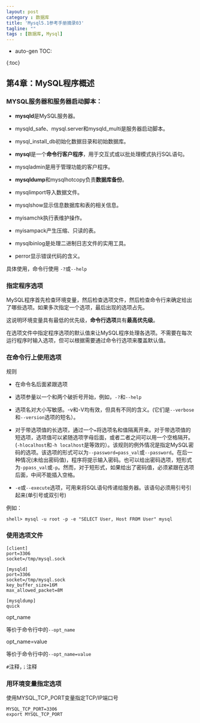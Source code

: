 ```yaml
---
layout: post
category : 数据库
title: 'Mysql5.1参考手册摘录03'
tagline: ""
tags : [数据库, Mysql]
---
```


* auto-gen TOC:

{:toc}

## 第4章：MySQL程序概述

### MYSQL服务器和服务器启动脚本： 

- **mysqld**是MySQL服务器。

- mysqld_safe、mysql.server和mysqld_multi是服务器启动脚本。

- mysql_install_db初始化数据目录和初始数据库。

- **mysql**是一个**命令行客户程序**，用于交互式或以批处理模式执行SQL语句。

<!--break-->

- mysqladmin是用于管理功能的客户程序。

- **mysqldump**和mysqlhotcopy负责**数据库备份**。

- mysqlimport导入数据文件。

- mysqlshow显示信息数据库和表的相关信息。

- myisamchk执行表维护操作。

- myisampack产生压缩、只读的表。

- mysqlbinlog是处理二进制日志文件的实用工具。

- perror显示错误代码的含义。

具体使用，命令行使用 `-?`或`--help`

### 指定程序选项

MySQL程序首先检查环境变量，然后检查选项文件，然后检查命令行来确定给出了哪些选项。如果多次指定一个选项，最后出现的选项占先。

这说明环境变量具有最低的优先级，**命令行选项**具有**最高优先级**。

在选项文件中指定程序选项的默认值来让MySQL程序处理各选项。不需要在每次运行程序时输入选项，但可以根据需要通过命令行选项来覆盖默认值。

### 在命令行上使用选项

规则

- 在命令名后面紧跟选项

- 选项参量以一个和两个破折号开始，例如，`-?`和`--help`

-  选项名对大小写敏感。-v和-V均有效，但具有不同的含义。(它们是`--verbose`和`--version`选项的短名）。

-  对于带选项值的长选项，通过一个`=`将选项名和值隔离开来。对于带选项值的短选项，选项值可以紧随选项字母后面，或者二者之间可以用一个空格隔开。(`-hlocalhost`和`-h localhost`是等效的）。该规则的例外情况是指定MySQL密码的选项。该选项的形式可以为`--password=pass_val`或`--password`。在后一种情况(未给出密码值)，程序将提示输入密码。也可以给出密码选项，短形式为`-ppass_val`或`-p`。然而，对于短形式，如果给出了密码值，必须紧跟在选项后面，中间不能插入空格。

- `-e`或`--execute`选项，可用来将SQL语句传递给服务器。该语句必须用引号引起来(单引号或双引号)

例如：

	shell> mysql -u root -p -e "SELECT User, Host FROM User" mysql

### 使用选项文件

	[client]
	port=3306
	socket=/tmp/mysql.sock
	 
	[mysqld]
	port=3306
	socket=/tmp/mysql.sock
	key_buffer_size=16M
	max_allowed_packet=8M
	 
	[mysqldump]
	quick

opt_name

等价于命令行中的`--opt_name`

opt_name=value

等价于命令行中的`--opt_name=value`

`#`注释，`；`注释

### 用环境变量指定选项

使用MYSQL_TCP_PORT变量指定TCP/IP端口号

	MYSQL_TCP_PORT=3306
	export MYSQL_TCP_PORT

